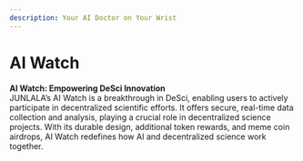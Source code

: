 ```yaml
---
description: Your AI Doctor on Your Wrist
---
```


# AI Watch

**AI Watch: Empowering DeSci Innovation**\
JUNLALA’s AI Watch is a breakthrough in DeSci, enabling users to actively participate in decentralized scientific efforts. It offers secure, real-time data collection and analysis, playing a crucial role in decentralized science projects. With its durable design, additional token rewards, and meme coin airdrops, AI Watch redefines how AI and decentralized science work together.&#x20;
